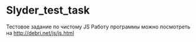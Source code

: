 # Slyder_test_task
Тестовое задание по чистому JS
Работу программы можно посмотреть на http://debri.net/js/js.html
